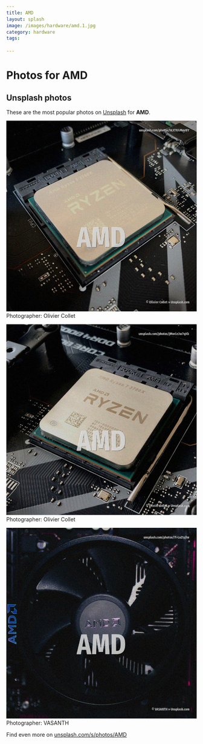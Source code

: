 ```yaml
---
title: AMD
layout: splash
image: /images/hardware/amd.1.jpg
category: hardware
tags:

---
```

# Photos for AMD
 
## Unsplash photos
These are the most popular photos on [Unsplash](https://unsplash.com) for **AMD**.
 
![AMD](/images/hardware/amd.1.jpg)
Photographer:  Olivier Collet
 
![AMD](/images/hardware/amd.2.jpg)
Photographer:  Olivier Collet
 
![AMD](/images/hardware/amd.3.jpg)
Photographer:  VASANTH
 
Find even more on [unsplash.com/s/photos/AMD](https://unsplash.com/s/photos/AMD)
 
